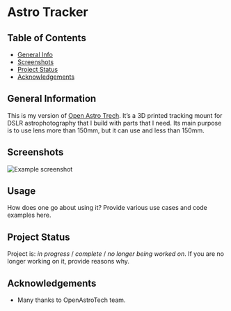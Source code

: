 # Astro Tracker

## Table of Contents
* [General Info](#general-information)
* [Screenshots](#screenshots)
* [Project Status](#project-status)
* [Acknowledgements](#acknowledgements)



## General Information
This is my version of [Open Astro Trech](https://openastrotech.com/). It’s a 3D printed tracking mount for DSLR astrophotography that I build with parts that I need. Its main purpose is to use lens more than 150mm, but it can use and less than 150mm.


## Screenshots
![Example screenshot](./img/screenshot.png)


## Usage
How does one go about using it?
Provide various use cases and code examples here.


## Project Status
Project is: _in progress_ / _complete_ / _no longer being worked on_. If you are no longer working on it, provide reasons why.


## Acknowledgements
- Many thanks to OpenAstroTech team.
